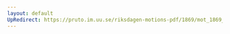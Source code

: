 ```yaml
---
layout: default
UpRedirect: https://pruto.im.uu.se/riksdagen-motions-pdf/1869/mot_1869__ak__86/mot_1869__ak__86-001.pdf
---
```

